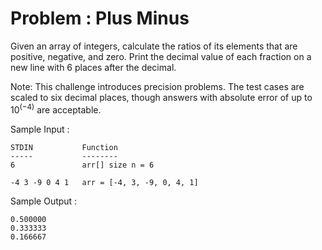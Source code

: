 # Problem : Plus Minus

Given an array of integers, calculate the ratios of its elements that are positive, negative, and zero. Print the decimal value of each fraction on a new line with 6 places after the decimal.

Note: This challenge introduces precision problems. The test cases are scaled to six decimal places, though answers with absolute error of up to $10^(-4)$ are acceptable.


Sample Input :

    STDIN           Function
    -----           --------
    6               arr[] size n = 6
    
    -4 3 -9 0 4 1   arr = [-4, 3, -9, 0, 4, 1]  


Sample Output :

    0.500000
    0.333333
    0.166667